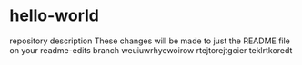 # hello-world
repository description
These changes will be made to just the README file on your readme-edits branch
weuiuwrhyewoirow
rtejtorejtgoier
teklrtkoredt
